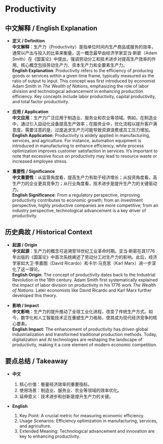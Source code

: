 # Productivity

## 中文解释 / English Explanation

* **定义 / Definition**  
  **中文解释**：生产力（Productivity）是指单位时间内生产商品或服务的效率，通常以产出与投入的比率来衡量。这一概念最早由经济学家亚当·斯密（Adam Smith）在《国富论》中提出，强调劳动分工和技术进步对提高生产效率的作用。核心概念包括劳动生产力、资本生产力和全要素生产力。  
  **English Explanation**: Productivity refers to the efficiency of producing goods or services within a given time frame, typically measured as the ratio of output to input. This concept was first introduced by economist Adam Smith in *The Wealth of Nations*, emphasizing the role of labor division and technological advancement in enhancing production efficiency. Key concepts include labor productivity, capital productivity, and total factor productivity.

* **应用 / Application**  
  **中文应用**：生产力广泛应用于制造业、服务业和农业等领域。例如，在制造业中，通过引入自动化设备提高生产效率；在服务业中，优化流程以提升客户满意度。需要注意的是，过度追求生产力可能导致资源浪费或员工压力增加。  
  **English Application**: Productivity is widely applied in manufacturing, services, and agriculture. For instance, automation equipment is introduced in manufacturing to enhance efficiency, while process optimization improves customer satisfaction in services. It’s important to note that excessive focus on productivity may lead to resource waste or increased employee stress.

* **重要性 / Significance**  
  **中文重要性**：从监管角度看，提高生产力有助于经济增长；从投资角度看，高生产力的企业更具竞争力；从行业角度看，技术进步是提升生产力的关键驱动力。  
  **English Significance**: From a regulatory perspective, improving productivity contributes to economic growth; from an investment perspective, highly productive companies are more competitive; from an industry perspective, technological advancement is a key driver of productivity.

## 历史典故 / Historical Context

* **起源 / Origin**  
  **中文起源**：生产力的概念可追溯至18世纪工业革命时期。亚当·斯密在其1776年出版的《国富论》中首次系统阐述了劳动分工对生产力的影响。此后，经济学家如大卫·李嘉图（David Ricardo）和卡尔·马克思（Karl Marx）进一步深化了这一理论。  
  **English Origin**: The concept of productivity dates back to the Industrial Revolution in the 18th century. Adam Smith first systematically explained the impact of labor division on productivity in his 1776 work *The Wealth of Nations*. Later economists like David Ricardo and Karl Marx further developed this theory.

* **影响 / Impact**  
  **中文影响**：生产力的提升推动了全球工业化进程，改变了传统生产方式。如今，数字化和人工智能技术正在重塑生产力格局，使其成为现代经济竞争的核心要素。  
  **English Impact**: The enhancement of productivity has driven global industrialization and transformed traditional production methods. Today, digitalization and AI technologies are reshaping the landscape of productivity, making it a core element of modern economic competition.

## 要点总结 / Takeaway

* **中文**  
  1. 核心价值：衡量经济效率的重要指标。
  2. 使用场景：制造业、服务业、农业等领域的效率优化。
  3. 延伸意义：技术进步和创新是提升生产力的关键。

* **English**  
  1. Key Point: A crucial metric for measuring economic efficiency.
  2. Usage Scenarios: Efficiency optimization in manufacturing, services, and agriculture.
  3. Extended Meaning: Technological advancement and innovation are key to enhancing productivity.